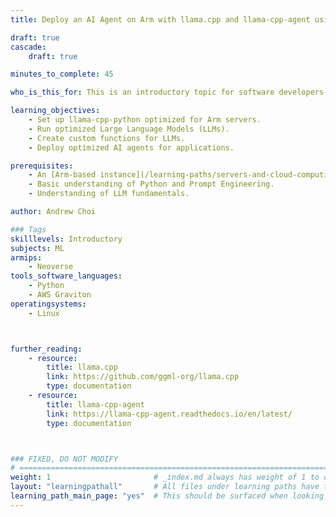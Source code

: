 ```yaml
---
title: Deploy an AI Agent on Arm with llama.cpp and llama-cpp-agent using KleidiAI

draft: true
cascade:
    draft: true

minutes_to_complete: 45

who_is_this_for: This is an introductory topic for software developers and ML engineers looking to deploy an optimized AI agent application.

learning_objectives:
    - Set up llama-cpp-python optimized for Arm servers.
    - Run optimized Large Language Models (LLMs).
    - Create custom functions for LLMs.
    - Deploy optimized AI agents for applications.

prerequisites:
    - An [Arm-based instance](/learning-paths/servers-and-cloud-computing/csp/) from a cloud service provider or an on-premise Arm server.
    - Basic understanding of Python and Prompt Engineering.
    - Understanding of LLM fundamentals.

author: Andrew Choi

### Tags
skilllevels: Introductory
subjects: ML
armips:
    - Neoverse
tools_software_languages:
    - Python
    - AWS Graviton
operatingsystems:
    - Linux



further_reading:
    - resource:
        title: llama.cpp
        link: https://github.com/ggml-org/llama.cpp
        type: documentation
    - resource:
        title: llama-cpp-agent
        link: https://llama-cpp-agent.readthedocs.io/en/latest/
        type: documentation



### FIXED, DO NOT MODIFY
# ================================================================================
weight: 1                       # _index.md always has weight of 1 to order correctly
layout: "learningpathall"       # All files under learning paths have this same wrapper
learning_path_main_page: "yes"  # This should be surfaced when looking for related content. Only set for _index.md of learning path content.
---
```

